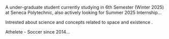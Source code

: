 A under-graduate student currently studying in 6th Semester (Winter 2025) at Seneca Polytechnic, also actively looking for Summer 2025 Internship...

Intrested about science and concepts related to space and existence .

Athelete - Soccer since 2014...




